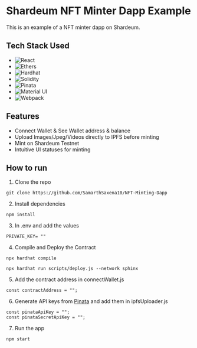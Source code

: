 # Shardeum NFT Minter Dapp Example

This is an example of a NFT minter dapp on Shardeum.

## Tech Stack Used

- ![React](https://img.shields.io/badge/-React-000000?style=flat&logo=react)
- ![Ethers](https://img.shields.io/badge/-Ethers-000000?style=flat&logo=ethers)
- ![Hardhat](https://img.shields.io/badge/-Hardhat-000000?style=flat&logo=hardhat)
- ![Solidity](https://img.shields.io/badge/-Solidity-000000?style=flat&logo=solidity)
- ![Pinata](https://img.shields.io/badge/-Pinata-000000?style=flat&logo=pinata)
- ![Material UI](https://img.shields.io/badge/-MaterialUI-000000?style=flat&logo=MUI)
- ![Webpack](https://img.shields.io/badge/-Webpack-000000?style=flat&logo=webpack)

## Features

- Connect Wallet & See Wallet address & balance
- Upload Images/Jpeg/Videos directly to IPFS before minting
- Mint on Shardeum Testnet
- Intuitive UI statuses for minting

## How to run

1. Clone the repo

```
git clone https://github.com/SamarthSaxena10/NFT-Minting-Dapp
```

2. Install dependencies

```
npm install
```

3. In .env and add the values

```
PRIVATE_KEY= ""
```

4. Compile and Deploy the Contract

```
npx hardhat compile

npx hardhat run scripts/deploy.js --network sphinx
```

5. Add the contract address in connectWallet.js

```
const contractAddress = "";
```

6. Generate API keys from [Pinata](https://pinata.cloud/) and add them in ipfsUploader.js

```
const pinataApiKey = "";
const pinataSecretApiKey = "";
```

7. Run the app

```
npm start
```
